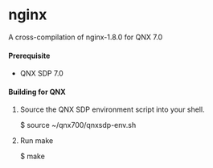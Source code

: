 # nginx
A cross-compilation of nginx-1.8.0 for QNX 7.0 


#### Prerequisite

- QNX SDP 7.0

#### Building for QNX

1. Source the QNX SDP environment script into your shell.

    $ source ~/qnx700/qnxsdp-env.sh

2. Run make

    $ make

